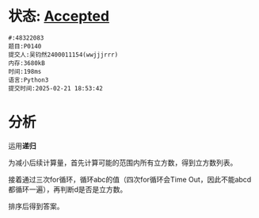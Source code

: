 # 状态: [Accepted](http://dsbpython.openjudge.cn/dspythonbook/solution/48322083/)
```
#:48322083
题目:P0140
提交人:吴钧然2400011154(wwjjjrrr)
内存:3680kB
时间:198ms
语言:Python3
提交时间:2025-02-21 18:53:42
```
# 分析

运用**递归**

为减小后续计算量，首先计算可能的范围内所有立方数，得到立方数列表。


接着通过三次for循环，循环abc的值（四次for循环会Time Out，因此不能abcd都循环一遍），再判断d是否是立方数。

排序后得到答案。
